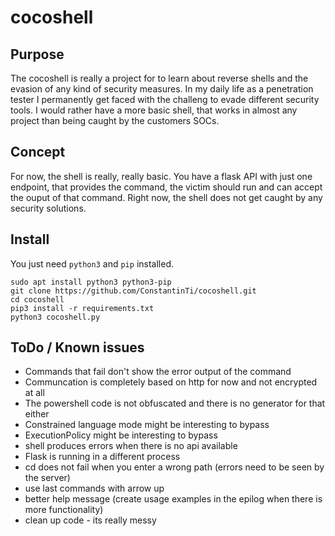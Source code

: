 # cocoshell

## Purpose
The cocoshell is really a project for to learn about reverse shells and the evasion of any kind of security measures. In my daily life as a penetration tester I permanently get faced with the challeng to evade different security tools. I would rather have a more basic shell, that works in almost any project than being caught by the customers SOCs.

## Concept
For now, the shell is really, really basic. You have a flask API with just one endpoint, that provides the command, the victim should run and can accept the ouput of that command. Right now, the shell does not get caught by any security solutions.

## Install
You just need `python3` and `pip` installed.
```shell
sudo apt install python3 python3-pip
git clone https://github.com/ConstantinTi/cocoshell.git
cd cocoshell
pip3 install -r requirements.txt
python3 cocoshell.py
```

## ToDo / Known issues
* Commands that fail don't show the error output of the command
* Communcation is completely based on http for now and not encrypted at all
* The powershell code is not obfuscated and there is no generator for that either
* Constrained language mode might be interesting to bypass
* ExecutionPolicy might be interesting to bypass
* shell produces errors when there is no api available
* Flask is running in a different process
* cd does not fail when you enter a wrong path (errors need to be seen by the server)
* use last commands with arrow up
* better help message (create usage examples in the epilog when there is more functionality)
* clean up code - its really messy